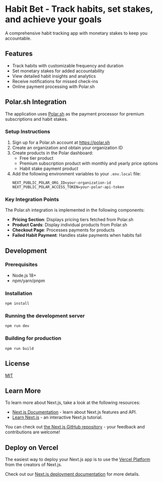 # Habit Bet - Track habits, set stakes, and achieve your goals

A comprehensive habit tracking app with monetary stakes to keep you accountable.

## Features

- Track habits with customizable frequency and duration
- Set monetary stakes for added accountability
- View detailed habit insights and analytics
- Receive notifications for missed check-ins
- Online payment processing with Polar.sh

## Polar.sh Integration

The application uses [Polar.sh](https://polar.sh) as the payment processor for premium subscriptions and habit stakes.

### Setup Instructions

1. Sign up for a Polar.sh account at https://polar.sh
2. Create an organization and obtain your organization ID
3. Create products in the Polar dashboard:
   - Free tier product
   - Premium subscription product with monthly and yearly price options
   - Habit stake payment product
4. Add the following environment variables to your `.env.local` file:
   ```
   NEXT_PUBLIC_POLAR_ORG_ID=your-organization-id
   NEXT_PUBLIC_POLAR_ACCESS_TOKEN=your-polar-api-token
   ```

### Key Integration Points

The Polar.sh integration is implemented in the following components:

- **Pricing Section**: Displays pricing tiers fetched from Polar.sh
- **Product Cards**: Display individual products from Polar.sh
- **Checkout Page**: Processes payments for products
- **Failed Habit Payment**: Handles stake payments when habits fail

## Development

### Prerequisites

- Node.js 18+
- npm/yarn/pnpm

### Installation

```
npm install
```

### Running the development server

```
npm run dev
```

### Building for production

```
npm run build
```

## License

[MIT](LICENSE)

## Learn More

To learn more about Next.js, take a look at the following resources:

- [Next.js Documentation](https://nextjs.org/docs) - learn about Next.js features and API.
- [Learn Next.js](https://nextjs.org/learn) - an interactive Next.js tutorial.

You can check out [the Next.js GitHub repository](https://github.com/vercel/next.js) - your feedback and contributions are welcome!

## Deploy on Vercel

The easiest way to deploy your Next.js app is to use the [Vercel Platform](https://vercel.com/new?utm_medium=default-template&filter=next.js&utm_source=create-next-app&utm_campaign=create-next-app-readme) from the creators of Next.js.

Check out our [Next.js deployment documentation](https://nextjs.org/docs/app/building-your-application/deploying) for more details.
